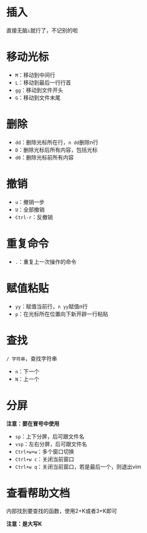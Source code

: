 # 插入

直接无脑`i`就行了，不记别的啦

# 移动光标

- `M`：移动到中间行
- `L`：移动到最后一行行首
- `gg`：移动到文件开头
- `G`：移动到文件末尾

# 删除

- `dd`：删除光标所在行，`n dd`删除n行
- `D`：删除光标后所有内容，包括光标
- `d0`：删除光标前所有内容

# 撤销

- `u`：撤销一步
- `U`：全部撤销
- `Ctrl-r`：反撤销

# 重复命令

- `.`：重复上一次操作的命令

# 赋值粘贴

- `yy`：赋值当前行，`n yy`赋值n行
- `p`：在光标所在位置向下新开辟一行粘贴

# 查找

`/ 字符串`，查找字符串

- `n`：下一个
- `N`：上一个

# 分屏

**注意：要在冒号中使用**

- `sp`：上下分屏，后可跟文件名
- `vsp`：左右分屏，后可跟文件名
- `Ctrl+w+w`：多个窗口切换
- `Ctrl+w c`：关闭当前窗口
- `Ctrl+w q`：关闭当前窗口，若是最后一个，则退出vim

# 查看帮助文档

内部找到要查找的函数，使用2+K或者3+K即可

**注意：是大写K**